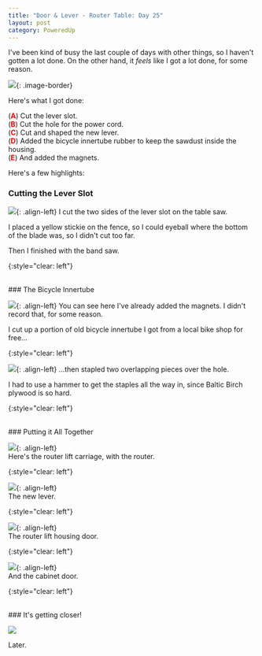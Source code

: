 ```yaml
---
title: "Door & Lever - Router Table: Day 25"
layout: post
category: PoweredUp
---
```

I've been kind of busy the last couple of days with other things, so I haven't gotten a lot done. On the other hand, it *feels* like I got a lot done, for some reason.

![](/assets/images-posts/2019/04/2019-04-25.1.01.jpg){: .image-border}

Here's what I got done:

(<span style="color:red">**A**</span>) Cut the lever slot.<br/>
(<span style="color:red">**B**</span>) Cut the hole for the power cord.<br/>
(<span style="color:red">**C**</span>) Cut and shaped the new lever.<br/>
(<span style="color:red">**D**</span>) Added the bicycle innertube rubber to keep the sawdust inside the housing.<br/>
(<span style="color:red">**E**</span>) And added the magnets.

Here's a few highlights:

### Cutting the Lever Slot

![](/assets/images-posts/2019/04/2019-04-25.1.02.jpg){: .align-left}
I cut the two sides of the lever slot on the table saw.

I placed a yellow stickie on the fence, so I could eyeball where the bottom of the blade was, so I didn't cut too far.

Then I finished with the band saw.

{:style="clear: left"}

<br/>
### The Bicycle Innertube

![](/assets/images-posts/2019/04/2019-04-25.1.03.jpg){: .align-left}
You can see here I've already added the magnets. I didn't record that, for some reason.

I cut up a portion of old bicycle innertube I got from a local bike shop for free...

{:style="clear: left"}

![](/assets/images-posts/2019/04/2019-04-25.1.04.jpg){: .align-left}
...then stapled two overlapping pieces over the hole.

I had to use a hammer to get the staples all the way in, since Baltic Birch plywood is so hard.

{:style="clear: left"}

<br/>
### Putting it All Together

![](/assets/images-posts/2019/04/2019-04-25.1.05.jpg){: .align-left}
<br/>
Here's the router lift carriage, with the router.

{:style="clear: left"}

![](/assets/images-posts/2019/04/2019-04-25.1.06.jpg){: .align-left}
<br/>
The new lever.

{:style="clear: left"}

![](/assets/images-posts/2019/04/2019-04-25.1.07.jpg){: .align-left}
<br/>
The router lift housing door.

{:style="clear: left"}

![](/assets/images-posts/2019/04/2019-04-25.1.08.jpg){: .align-left}
<br/>
And the cabinet door.

{:style="clear: left"}

<br/>
### It's getting closer!

![](/assets/images-posts/2019/04/2019-04-25.1.09.jpg)

Later.
